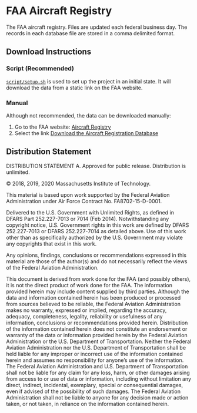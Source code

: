 # FAA Aircraft Registry

The FAA aircraft registry. Files are updated each federal business day. The records in each database file are stored in a comma delimited format.

## Download Instructions

### Script (Recommended)

[`script/setup.sh`](../../script/setup.sh) is used to set up the project in an initial state. It will download the data from a static link on the FAA website.

### Manual

Although not recommended, the data can be downloaded manually:

1. Go to the FAA website: [Aircraft Registry](https://www.faa.gov/licenses_certificates/aircraft_certification/aircraft_registry/releasable_aircraft_download/)
2. Select the link [Download the Aircraft Registration Database](http://registry.faa.gov/database/ReleasableAircraft.zip)

## Distribution Statement

DISTRIBUTION STATEMENT A. Approved for public release. Distribution is unlimited.

© 2018, 2019, 2020 Massachusetts Institute of Technology.

This material is based upon work supported by the Federal Aviation Administration under Air Force Contract No. FA8702-15-D-0001.

Delivered to the U.S. Government with Unlimited Rights, as defined in DFARS Part 252.227-7013 or 7014 (Feb 2014). Notwithstanding any copyright notice, U.S. Government rights in this work are defined by DFARS 252.227-7013 or DFARS 252.227-7014 as detailed above. Use of this work other than as specifically authorized by the U.S. Government may violate any copyrights that exist in this work.

Any opinions, findings, conclusions or recommendations expressed in this material are those of the author(s) and do not necessarily reflect the views of the Federal Aviation Administration.

This document is derived from work done for the FAA (and possibly others), it is not the direct product of work done for the FAA. The information provided herein may include content supplied by third parties.  Although the data and information contained herein has been produced or processed from sources believed to be reliable, the Federal Aviation Administration makes no warranty, expressed or implied, regarding the accuracy, adequacy, completeness, legality, reliability or usefulness of any information, conclusions or recommendations provided herein. Distribution of the information contained herein does not constitute an endorsement or warranty of the data or information provided herein by the Federal Aviation Administration or the U.S. Department of Transportation.  Neither the Federal Aviation Administration nor the U.S. Department of Transportation shall be held liable for any improper or incorrect use of the information contained herein and assumes no responsibility for anyone’s use of the information. The Federal Aviation Administration and U.S. Department of Transportation shall not be liable for any claim for any loss, harm, or other damages arising from access to or use of data or information, including without limitation any direct, indirect, incidental, exemplary, special or consequential damages, even if advised of the possibility of such damages. The Federal Aviation Administration shall not be liable to anyone for any decision made or action taken, or not taken, in reliance on the information contained herein.
